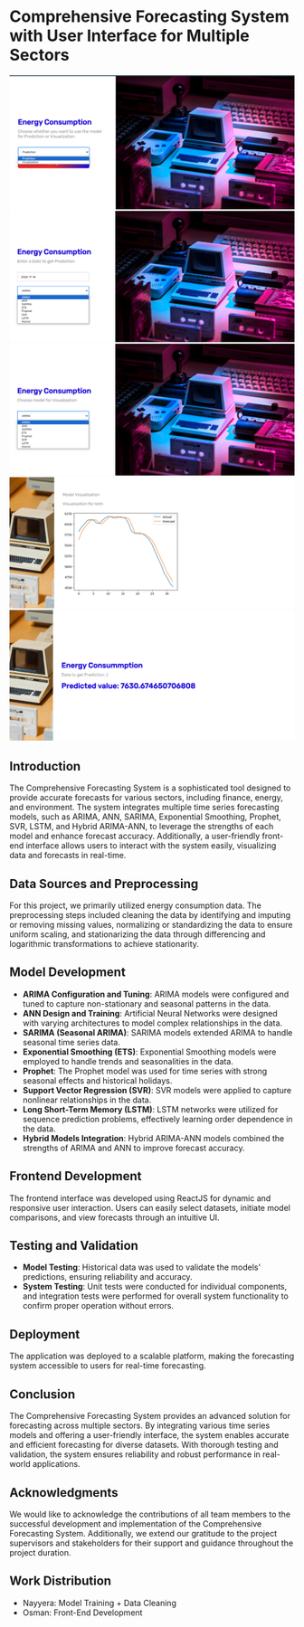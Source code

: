 # Comprehensive Forecasting System with User Interface for Multiple Sectors

![System Interface](images/1.png)
![System Interface](images/2.png)
![System Interface](images/3.png)
![System Interface](images/4.png)
![System Interface](images/5.png)

## Introduction

The Comprehensive Forecasting System is a sophisticated tool designed to provide accurate forecasts for various sectors, including finance, energy, and environment. The system integrates multiple time series forecasting models, such as ARIMA, ANN, SARIMA, Exponential Smoothing, Prophet, SVR, LSTM, and Hybrid ARIMA-ANN, to leverage the strengths of each model and enhance forecast accuracy. Additionally, a user-friendly front-end interface allows users to interact with the system easily, visualizing data and forecasts in real-time.

## Data Sources and Preprocessing

For this project, we primarily utilized energy consumption data. The preprocessing steps included cleaning the data by identifying and imputing or removing missing values, normalizing or standardizing the data to ensure uniform scaling, and stationarizing the data through differencing and logarithmic transformations to achieve stationarity.

## Model Development

- **ARIMA Configuration and Tuning**: ARIMA models were configured and tuned to capture non-stationary and seasonal patterns in the data.
- **ANN Design and Training**: Artificial Neural Networks were designed with varying architectures to model complex relationships in the data.
- **SARIMA (Seasonal ARIMA)**: SARIMA models extended ARIMA to handle seasonal time series data.
- **Exponential Smoothing (ETS)**: Exponential Smoothing models were employed to handle trends and seasonalities in the data.
- **Prophet**: The Prophet model was used for time series with strong seasonal effects and historical holidays.
- **Support Vector Regression (SVR)**: SVR models were applied to capture nonlinear relationships in the data.
- **Long Short-Term Memory (LSTM)**: LSTM networks were utilized for sequence prediction problems, effectively learning order dependence in the data.
- **Hybrid Models Integration**: Hybrid ARIMA-ANN models combined the strengths of ARIMA and ANN to improve forecast accuracy.

## Frontend Development

The frontend interface was developed using ReactJS for dynamic and responsive user interaction. Users can easily select datasets, initiate model comparisons, and view forecasts through an intuitive UI.

## Testing and Validation

- **Model Testing**: Historical data was used to validate the models' predictions, ensuring reliability and accuracy.
- **System Testing**: Unit tests were conducted for individual components, and integration tests were performed for overall system functionality to confirm proper operation without errors.

## Deployment

The application was deployed to a scalable platform, making the forecasting system accessible to users for real-time forecasting.

## Conclusion

The Comprehensive Forecasting System provides an advanced solution for forecasting across multiple sectors. By integrating various time series models and offering a user-friendly interface, the system enables accurate and efficient forecasting for diverse datasets. With thorough testing and validation, the system ensures reliability and robust performance in real-world applications.


## Acknowledgments

We would like to acknowledge the contributions of all team members to the successful development and implementation of the Comprehensive Forecasting System. Additionally, we extend our gratitude to the project supervisors and stakeholders for their support and guidance throughout the project duration.

## Work Distribution

- Nayyera: Model Training + Data Cleaning
- Osman: Front-End Development

